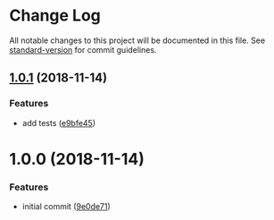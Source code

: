 # Change Log

All notable changes to this project will be documented in this file. See [standard-version](https://github.com/conventional-changelog/standard-version) for commit guidelines.

<a name="1.0.1"></a>
## [1.0.1](https://github.com/stepankuzmin/h3-polyfill/compare/v1.0.0...v1.0.1) (2018-11-14)


### Features

* add tests ([e9bfe45](https://github.com/stepankuzmin/h3-polyfill/commit/e9bfe45))



<a name="1.0.0"></a>
# 1.0.0 (2018-11-14)


### Features

* initial commit ([9e0de71](https://github.com/stepankuzmin/h3-polyfill/commit/9e0de71))
